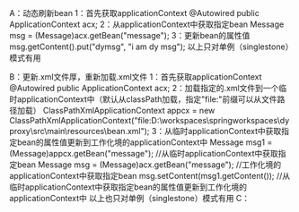 A：动态刷新bean
	1：首先获取applicationContext
		@Autowired
		public ApplicationContext acx;
	2：从applicationContext中获取指定bean
		Message msg = (Message)acx.getBean("message");
	3：更新bean的属性值
		msg.getContent().put("dymsg", "i am dy msg");
	以上只对单例（singlestone）模式有用
	
B：更新.xml文件厚，重新加载.xml文件
	1：首先获取applicationContext
		@Autowired
		public ApplicationContext acx;
	2：加载指定的.xml文件到一个临时applicationContext中（默认从classPath加载，指定"file:"前缀可以从文件路径加载）
		ClassPathXmlApplicationContext appcx = new ClassPathXmlApplicationContext("file:D:\\workspaces\\springworkspaces\\dyproxy\\src\\main\\resources\\bean.xml");
	3：从临时applicationContext中获取指定bean的属性值更新到工作化境的applicationContext中
		Message msg1 = (Message)appcx.getBean("message"); //从临时applicationContext中获取指定bean
		Message msg = (Message)acx.getBean("message");	  //工作化境的applicationContext中获取指定bean
		msg.setContent(msg1.getContent());                //从临时applicationContext中获取指定bean的属性值更新到工作化境的applicationContext中
	以上也只对单例（singlestone）模式有用
C：